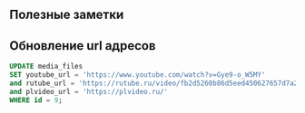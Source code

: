 ## Полезные заметки

## Обновление url адресов
```SQL
UPDATE media_files
SET youtube_url = 'https://www.youtube.com/watch?v=Gye9-o_W5MY'
and rutube_url = 'https://rutube.ru/video/fb2d5260b86d5eed450627657d7a2938/?r=plwd'
and plvideo_url = 'https://plvideo.ru/'
WHERE id = 9;
```